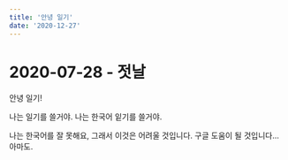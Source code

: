 ```yaml
---
title: '안녕 일기'
date: '2020-12-27'
---
```


<h1>2020-07-28 - 젓날</h1>

안녕 일기!

나는 일기를 쓸거야. 나는 한국어 잍기를 쓸거야.

나는 한국어를 잘 못해요, 그래서 이것은 어려울 것입니다. 구글 도움이 될 것입니다... 아마도.